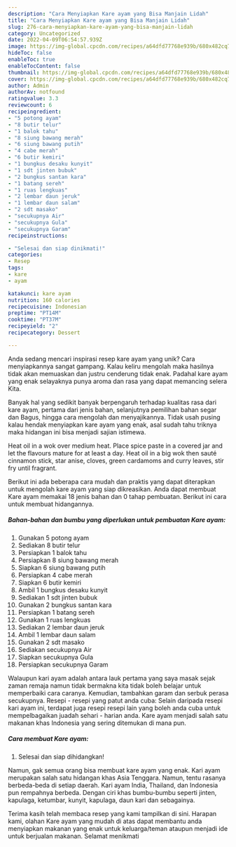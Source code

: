 ```yaml
---
description: "Cara Menyiapkan Kare ayam yang Bisa Manjain Lidah"
title: "Cara Menyiapkan Kare ayam yang Bisa Manjain Lidah"
slug: 276-cara-menyiapkan-kare-ayam-yang-bisa-manjain-lidah
category: Uncategorized
date: 2022-04-09T06:54:57.939Z
image: https://img-global.cpcdn.com/recipes/a64dfd77768e939b/680x482cq70/kare-ayam-foto-resep-utama.jpg
hideToc: false
enableToc: true
enableTocContent: false
thumbnail: https://img-global.cpcdn.com/recipes/a64dfd77768e939b/680x482cq70/kare-ayam-foto-resep-utama.jpg
cover: https://img-global.cpcdn.com/recipes/a64dfd77768e939b/680x482cq70/kare-ayam-foto-resep-utama.jpg
author: Admin
authorAv: notfound
ratingvalue: 3.3
reviewcount: 6
recipeingredient:
- "5 potong ayam"
- "8 butir telur"
- "1 balok tahu"
- "8 siung bawang merah"
- "6 siung bawang putih"
- "4 cabe merah"
- "6 butir kemiri"
- "1 bungkus desaku kunyit"
- "1 sdt jinten bubuk"
- "2 bungkus santan kara"
- "1 batang sereh"
- "1 ruas lengkuas"
- "2 lembar daun jeruk"
- "1 lembar daun salam"
- "2 sdt masako"
- "secukupnya Air"
- "secukupnya Gula"
- "secukupnya Garam"
recipeinstructions:

- "Selesai dan siap dinikmati!"
categories:
- Resep
tags:
- kare
- ayam

katakunci: kare ayam 
nutrition: 160 calories
recipecuisine: Indonesian
preptime: "PT14M"
cooktime: "PT37M"
recipeyield: "2"
recipecategory: Dessert

---
```





Anda sedang mencari inspirasi resep kare ayam yang unik? Cara menyiapkannya sangat gampang. Kalau keliru mengolah maka hasilnya tidak akan memuaskan dan justru cenderung tidak enak. Padahal kare ayam yang enak selayaknya punya aroma dan rasa yang dapat memancing selera Kita.





Banyak hal yang sedikit banyak berpengaruh terhadap kualitas rasa dari kare ayam, pertama dari jenis bahan, selanjutnya pemilihan bahan segar dan Bagus, hingga cara mengolah dan menyajikannya. Tidak usah pusing kalau hendak menyiapkan kare ayam yang enak,      asal sudah tahu triknya maka hidangan ini bisa menjadi sajian istimewa.














Heat oil in a wok over medium heat. Place spice paste in a covered jar and let the flavours mature for at least a day. Heat oil in a big wok then sauté cinnamon stick, star anise, cloves, green cardamoms and curry leaves, stir fry until fragrant.






Berikut ini ada beberapa cara mudah dan praktis yang dapat diterapkan untuk mengolah kare ayam yang siap dikreasikan. Anda dapat membuat Kare ayam memakai 18 jenis bahan dan 0 tahap pembuatan. Berikut ini cara untuk membuat hidangannya.

<!--inarticleads1-->

##### Bahan-bahan dan bumbu yang diperlukan untuk pembuatan Kare ayam:

1. Gunakan 5 potong ayam
1. Sediakan 8 butir telur
1. Persiapkan 1 balok tahu
1. Persiapkan 8 siung bawang merah
1. Siapkan 6 siung bawang putih
1. Persiapkan 4 cabe merah
1. Siapkan 6 butir kemiri
1. Ambil 1 bungkus desaku kunyit
1. Sediakan 1 sdt jinten bubuk
1. Gunakan 2 bungkus santan kara
1. Persiapkan 1 batang sereh
1. Gunakan 1 ruas lengkuas
1. Sediakan 2 lembar daun jeruk
1. Ambil 1 lembar daun salam
1. Gunakan 2 sdt masako
1. Sediakan secukupnya Air
1. Siapkan secukupnya Gula
1. Persiapkan secukupnya Garam


Walaupun kari ayam adalah antara lauk pertama yang saya masak sejak zaman remaja namun tidak bermakna kita tidak boleh belajar untuk memperbaiki cara caranya. Kemudian, tambahkan garam dan serbuk perasa secukupnya. Resepi - resepi yang patut anda cuba: Selain daripada resepi kari ayam ini, terdapat juga resepi resepi lain yang boleh anda cuba untuk mempelbagaikan juadah sehari - harian anda. Kare ayam menjadi salah satu makanan khas Indonesia yang sering ditemukan di mana pun. 

<!--inarticleads2-->

##### Cara membuat Kare ayam:


1. Selesai dan siap dihidangkan!

Namun, gak semua orang bisa membuat kare ayam yang enak. Kari ayam merupakan salah satu hidangan khas Asia Tenggara. Namun, tentu rasanya berbeda-beda di setiap daerah. Kari ayam India, Thailand, dan Indonesia pun rempahnya berbeda. Dengan ciri khas bumbu-bumbu seperti jinten, kapulaga, ketumbar, kunyit, kapulaga, daun kari dan sebagainya. 

Terima kasih telah membaca resep yang kami tampilkan di sini. Harapan kami, olahan Kare ayam yang mudah di atas dapat membantu anda menyiapkan makanan yang enak untuk keluarga/teman ataupun menjadi ide untuk berjualan makanan. Selamat menikmati
